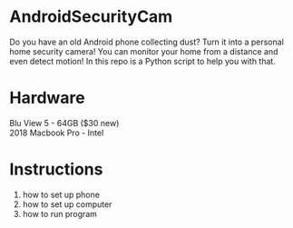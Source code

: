 # AndroidSecurityCam
Do you have an old Android phone collecting dust? Turn it into a personal home security camera! You can monitor your home from a distance and even detect motion! In this repo is a Python script to help you with that.

# Hardware
Blu View 5 - 64GB ($30 new)<br>
2018 Macbook Pro - Intel

# Instructions
1. how to set up phone
2. how to set up computer
3. how to run program

